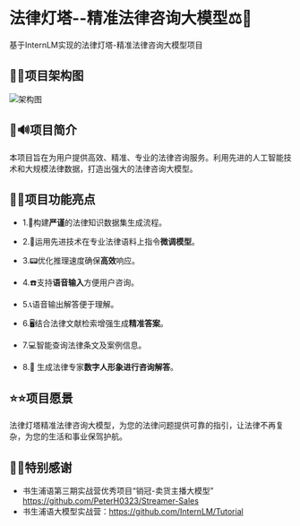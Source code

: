# 法律灯塔--精准法律咨询大模型⚖️📑

基于InternLM实现的法律灯塔-精准法律咨询大模型项目


## 🧩🧩项目架构图
![架构图](https://github.com/user-attachments/assets/11010e16-5a1a-47ad-afd3-9e1e9b9fe9fb)


## 📢🔊项目简介

本项目旨在为用户提供高效、精准、专业的法律咨询服务。利用先进的人工智能技术和大规模法律数据，打造出强大的法律咨询大模型。


## 🎯🎯项目功能亮点

- 1.📱构建**严谨**的法律知识数据集生成流程。

- 2.🚧运用先进技术在专业法律语料上指令**微调模型**。

- 3.📟优化推理速度确保**高效**响应。

- 4.☎️支持**语音输入**方便用户咨询。

- 5.📞语音输出解答便于理解。

- 6.🖥️结合法律文献检索增强生成**精准答案**。

- 7.💻智能查询法律条文及案例信息。

- 8.🦸 生成法律专家**数字人形象进行咨询解答**。
  

## ⭐⭐项目愿景

法律灯塔精准法律咨询大模型，为您的法律问题提供可靠的指引，让法律不再复杂，为您的生活和事业保驾护航。

## 🎉🎉特别感谢
- 书生浦语第三期实战营优秀项目“销冠-卖货主播大模型” https://github.com/PeterH0323/Streamer-Sales
- 书生浦语大模型实战营：https://github.com/InternLM/Tutorial


